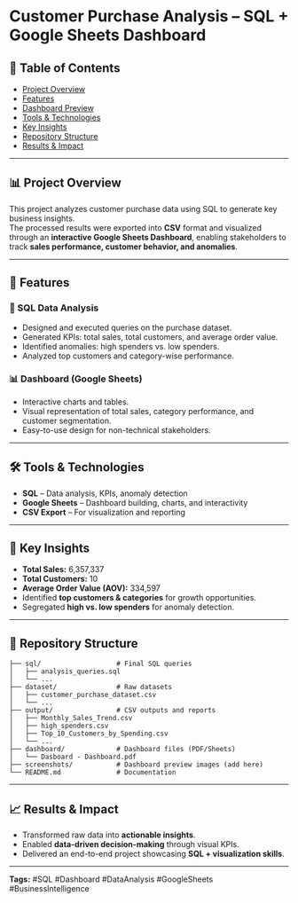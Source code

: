 # Customer Purchase Analysis – SQL + Google Sheets Dashboard  

## 📑 Table of Contents  
- [Project Overview](#-project-overview)  
- [Features](#-features)  
- [Dashboard Preview](#-dashboard-preview)  
- [Tools & Technologies](#-tools--technologies)  
- [Key Insights](#-key-insights)  
- [Repository Structure](#-repository-structure)  
- [Results & Impact](#-results--impact)  

---

## 📊 Project Overview  
This project analyzes customer purchase data using SQL to generate key business insights.  
The processed results were exported into **CSV** format and visualized through an **interactive Google Sheets Dashboard**, enabling stakeholders to track **sales performance, customer behavior, and anomalies**.  

---

## 🚀 Features  

### 🔎 SQL Data Analysis  
- Designed and executed queries on the purchase dataset.  
- Generated KPIs: total sales, total customers, and average order value.  
- Identified anomalies: high spenders vs. low spenders.  
- Analyzed top customers and category-wise performance.  

### 📊 Dashboard (Google Sheets)  
- Interactive charts and tables.  
- Visual representation of total sales, category performance, and customer segmentation.  
- Easy-to-use design for non-technical stakeholders.  


---

## 🛠 Tools & Technologies  
- **SQL** – Data analysis, KPIs, anomaly detection  
- **Google Sheets** – Dashboard building, charts, and interactivity  
- **CSV Export** – For visualization and reporting  

---

## 📑 Key Insights  
- **Total Sales:** 6,357,337  
- **Total Customers:** 10  
- **Average Order Value (AOV):** 334,597  
- Identified **top customers & categories** for growth opportunities.  
- Segregated **high vs. low spenders** for anomaly detection.  

---
## 📂 Repository Structure  

```text
├── sql/                   # Final SQL queries  
│   ├── analysis_queries.sql  
│   └── ...  
├── dataset/               # Raw datasets  
│   ├── customer_purchase_dataset.csv  
│   └── ...  
├── output/                # CSV outputs and reports  
│   ├── Monthly_Sales_Trend.csv  
│   ├── high_spenders.csv  
│   ├── Top_10_Customers_by_Spending.csv  
│   └── ...  
├── dashboard/             # Dashboard files (PDF/Sheets)  
│   └── Dasboard - Dashboard.pdf  
├── screenshots/           # Dashboard preview images (add here)  
└── README.md              # Documentation  

```
---

## 📈 Results & Impact  
- Transformed raw data into **actionable insights**.  
- Enabled **data-driven decision-making** through visual KPIs.  
- Delivered an end-to-end project showcasing **SQL + visualization skills**.  

---

**Tags:** #SQL #Dashboard #DataAnalysis #GoogleSheets #BusinessIntelligence  

